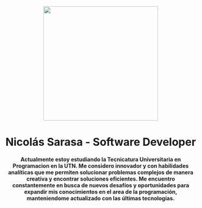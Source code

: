 <div id="header" align="center">
    <img src="https://media.giphy.com/media/l41lHDSvmwnQGDUD6/giphy.gif" width="300" />
    <h1 align="center">Nicolás Sarasa - Software Developer</h1>
    <h4 align="center">Actualmente estoy estudiando la Tecnicatura Universitaria en Programacion en la UTN. Me considero innovador y con habilidades analíticas que me permiten solucionar problemas complejos de manera creativa y encontrar soluciones eficientes. Me encuentro constantemente en busca de nuevos desafíos y oportunidades para expandir mis conocimientos en el area de la programación, manteniendome actualizado con las últimas tecnologías.</h4>
</div>
